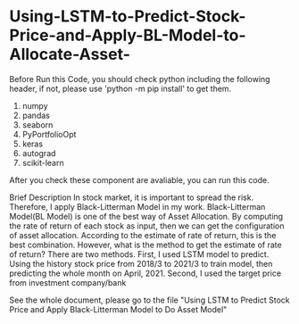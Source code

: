 # Using-LSTM-to-Predict-Stock-Price-and-Apply-BL-Model-to-Allocate-Asset-

Before Run this Code, you should check python including the following header, if not, please use 'python -m pip install' to get them.
1. numpy
2. pandas
3. seaborn
4. PyPortfolioOpt
5. keras
6. autograd
7. scikit-learn

After you check these component are avaliable, you can run this code.

Brief Description
In stock market, it is important to spread the risk. Therefore, I apply Black-Litterman Model in my work. Black-Litterman Model(BL Model) is one of the best way of Asset Allocation. By computing the rate of return of each stock as input, then we can get the configuration of asset allocation. According to the estimate of rate of return, this is the best combination. However, what is the method to get the estimate of rate of return? There are two methods. First, I used LSTM model to predict. Using the history stock price from 2018/3 to 2021/3 to train model, then predicting the whole month on April, 2021. Second, I used the target price from investment company/bank

See the whole document, please go to the file "Using LSTM to Predict Stock Price and Apply Black-Litterman Model to Do Asset Model"
